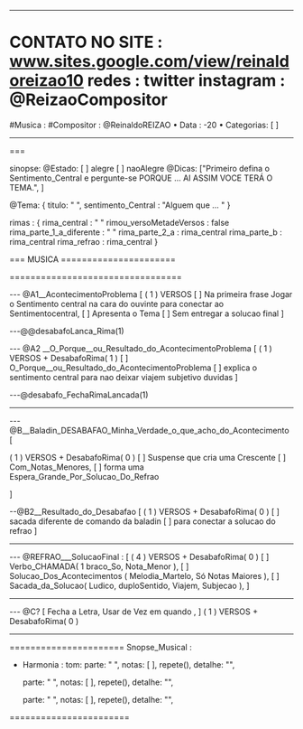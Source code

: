 
-----------------------------------------
CONTATO NO SITE : www.sites.google.com/view/reinaldoreizao10
redes : twitter instagram : @ReizaoCompositor
===
#Musica :
#Compositor : @ReinaldoREIZAO
• Data :  -20
• Categorias: [  ]

-----------------------------------------
===

sinopse:
@Estado:  [ ] alegre [  ] naoAlegre
@Dicas: ["Primeiro defina o Sentimento_Central e pergunte-se PORQUE ... AI ASSIM VOCE TERÁ O TEMA.", ]

@Tema: {
  titulo: " ",
  sentimento_Central : "Alguem que ... "
}

rimas : {
  rima_central : " "
  rimou_versoMetadeVersos : false
  rima_parte_1_a_diferente : " "
  rima_parte_2_a : rima_central
  rima_parte_b : rima_central
  rima_refrao : rima_central
}

=== MUSICA ======================


=================================


--- @A1__AcontecimentoProblema [
  ( 1 ) VERSOS
  [ ] Na primeira frase Jogar o Sentimento central na cara do ouvinte para conectar ao Sentimentocentral,
  [ ] Apresenta o Tema
  [ ] Sem entregar a solucao final
]



---@@desabafoLanca_Rima(1)



--- @A2 __O_Porque__ou_Resultado_do_AcontecimentoProblema [
  ( 1 ) VERSOS + DesabafoRima( 1 )
  [  ] O_Porque__ou_Resultado_do_AcontecimentoProblema
  [ ] explica o sentimento central para nao deixar viajem subjetivo duvidas
]



---@desabafo_FechaRimaLancada(1)


-----------------------------------------
--- @B__Baladin_DESABAFAO_Minha_Verdade_o_que_acho_do_Acontecimento   [

  ( 1 ) VERSOS + DesabafoRima( 0 )
  [ ] Suspense que cria uma Crescente
  [ ] Com_Notas_Menores,
  [ ] forma uma Espera_Grande_Por_Solucao_Do_Refrao

]


--@B2__Resultado_do_Desabafao  [
  ( 1 ) VERSOS + DesabafoRima( 0 )
  [ ] sacada diferente de comando da baladin
  [ ] para conectar a solucao do refrao
]


-----------------------------------------
--- @REFRAO___SolucaoFinal : [
  ( 4 ) VERSOS + DesabafoRima( 0 )
  [ ] Verbo_CHAMADA( 1 braco_So, Nota_Menor ),
  [ ] Solucao_Dos_Acontecimentos ( Melodia_Martelo, Só Notas Maiores ),
  [ ] Sacada_da_Solucao( Ludico, duploSentido, Viajem, Subjecao ),
]

-----------------------------------------
--- @C?  [ Fecha a Letra,  Usar de Vez em quando ,  ]
( 1 ) VERSOS + DesabafoRima( 0 )



-----------------------------------------

======================
Snopse_Musical :

* Harmonia :
    tom:
    parte: " ", notas: [  ], repete(), detalhe: "",

    parte: " ", notas: [  ], repete(), detalhe: "",

    parte: " ", notas: [  ], repete(), detalhe: "",

=======================



